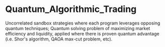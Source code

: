 # Quantum_Algorithmic_Trading
Uncorrelated sandbox strategies where each program leverages opposing quantum techniques; Quantum solving problem of maximizing market efficiency and liquidity, applied where there is proven quantum advantage (i.e. Shor's algorithm, QAOA max-cut problem, etc).
